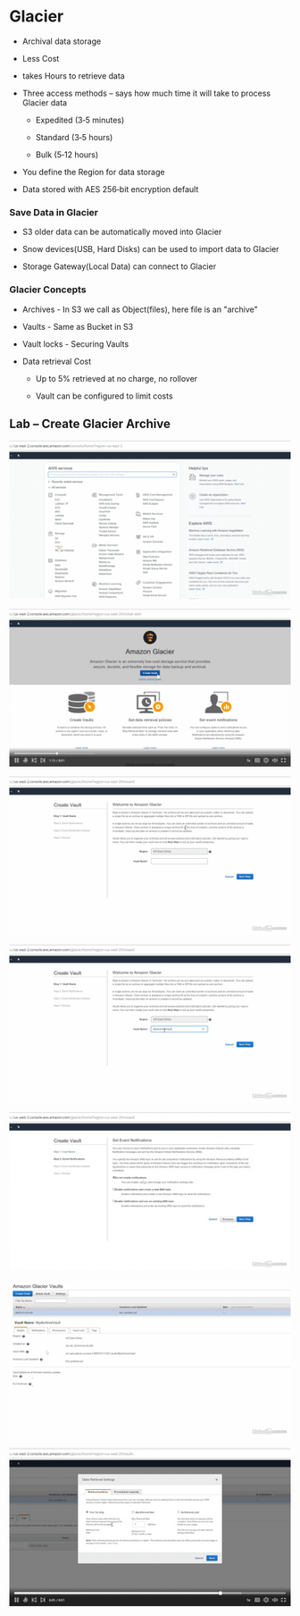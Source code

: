 Glacier
=======

-   Archival data storage

-   Less Cost

-   takes Hours to retrieve data

-   Three access methods – says how much time it will take to process Glacier
    data

    -   Expedited (3‐5 minutes)

    -   Standard (3‐5 hours)

    -   Bulk (5‐12 hours)

-   You define the Region for data storage

-   Data stored with AES 256‐bit encryption default

### Save Data in Glacier

-   S3 older data can be automatically moved into Glacier

-   Snow devices(USB, Hard Disks) can be used to import data to Glacier

-   Storage Gateway(Local Data) can connect to Glacier

### Glacier Concepts

-   Archives - In S3 we call as Object(files), here file is an "archive"

-   Vaults - Same as Bucket in S3

-   Vault locks - Securing Vaults

-   Data retrieval Cost

    -   Up to 5% retrieved at no charge, no rollover

    -   Vault can be configured to limit costs

Lab – Create Glacier Archive
----------------------------

![](media/3a8ea0b6ac50ac8cbbaa96535b11baae.png)

![](media/8b9b54fe9cb217294b487cd128512ee4.png)

![](media/90e500f384454b11ef659769967752f5.png)

![](media/03e9044ebf50d1391835343c2788c28c.png)

![](media/ab3473e7056f10349eb43c43c61bbab4.png)

![](media/ae6f712668cfbe6a9cf816c12f462319.png)

![](media/c000c09cd8fac5845ceef473c7634659.png)
